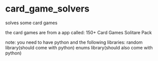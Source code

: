 # card_game_solvers
 solves some card games
 
 the card games are from a app called: 150+ Card Games Solitare Pack
 
 note: you need to have python and the following libraries:
   random library(should come with python)
   enums library(should also come with python)
  
